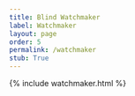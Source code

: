 ```yaml
---
title: Blind Watchmaker
label: Watchmaker
layout: page
order: 5
permalink: /watchmaker
stub: True
---
```


{% include watchmaker.html %}
